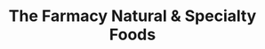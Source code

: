 ---
title: "The Farmacy Natural & Specialty Foods"
url: /athens/the-farmacy-natural-und-specialty-foods/
shop: Gemüse & Obst
---